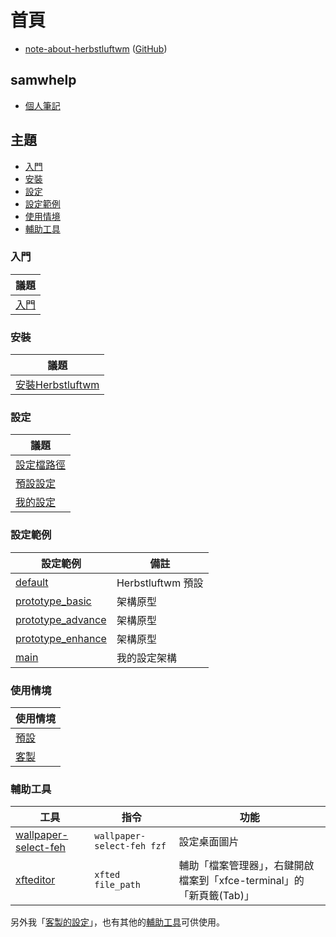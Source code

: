 
# 首頁

* [note-about-herbstluftwm](https://samwhelp.github.io/note-about-herbstluftwm/) ([GitHub](https://github.com/samwhelp/note-about-herbstluftwm))


## samwhelp

* [個人筆記](https://samwhelp.github.io/book/)


## 主題

* [入門](#入門)
* [安裝](#安裝)
* [設定](#設定)
* [設定範例](#設定範例)
* [使用情境](#使用情境)
* [輔助工具](#輔助工具)



### 入門

| 議題 |
| --- |
| [入門](https://samwhelp.github.io/note-about-herbstluftwm/read/start.html) |


### 安裝

| 議題 |
| --- |
| [安裝Herbstluftwm](https://samwhelp.github.io/note-about-herbstluftwm/read/install.html) |

### 設定

| 議題 |
| --- |
| [設定檔路徑](https://samwhelp.github.io/note-about-herbstluftwm/read/config.html) |
| [預設設定](https://samwhelp.github.io/note-about-herbstluftwm/read/config/default.html) |
| [我的設定](https://samwhelp.github.io/note-about-herbstluftwm/read/config/main.html) |

### 設定範例

| 設定範例 | 備註 |
| --- | --- |
| [default](https://github.com/samwhelp/note-about-herbstluftwm/tree/gh-pages/_demo/config/herbstluftwm-config/default) | Herbstluftwm 預設 |
| [prototype_basic](https://github.com/samwhelp/note-about-herbstluftwm/tree/gh-pages/_demo/config/herbstluftwm-config/prototype_basic) | 架構原型 |
| [prototype_advance](https://github.com/samwhelp/note-about-herbstluftwm/tree/gh-pages/_demo/config/herbstluftwm-config/prototype_advance) | 架構原型 |
| [prototype_enhance](https://github.com/samwhelp/note-about-herbstluftwm/tree/gh-pages/_demo/config/herbstluftwm-config/prototype_enhance) | 架構原型 |
| [main](https://github.com/samwhelp/note-about-herbstluftwm/tree/gh-pages/_demo/config/herbstluftwm-config/main) | 我的設定架構 |


### 使用情境

| 使用情境 |
| --- |
| [預設](https://samwhelp.github.io/note-about-herbstluftwm/read/scenario_default.html) |
| [客製](https://samwhelp.github.io/note-about-herbstluftwm/read/scenario.html) |


### 輔助工具

| 工具 | 指令 | 功能 |
| --- | --- | --- |
| [wallpaper-select-feh](https://samwhelp.github.io/note-about-fzf/read/project/wallpaper-select/wallpaper-select-feh) | `wallpaper-select-feh fzf` | 設定桌面圖片 |
| [xfteditor](https://samwhelp.github.io/tool-xfteditor/read/project/xfteditor/) | `xfted file_path` | 輔助「檔案管理器」，右鍵開啟檔案到「xfce-terminal」的「新頁籤(Tab)」 |




另外我「[客製的設定](https://samwhelp.github.io/note-about-herbstluftwm/read/config/main.html)」，也有其他的[輔助工具](https://samwhelp.github.io/note-about-herbstluftwm/read/config/main/tool.html)可供使用。
